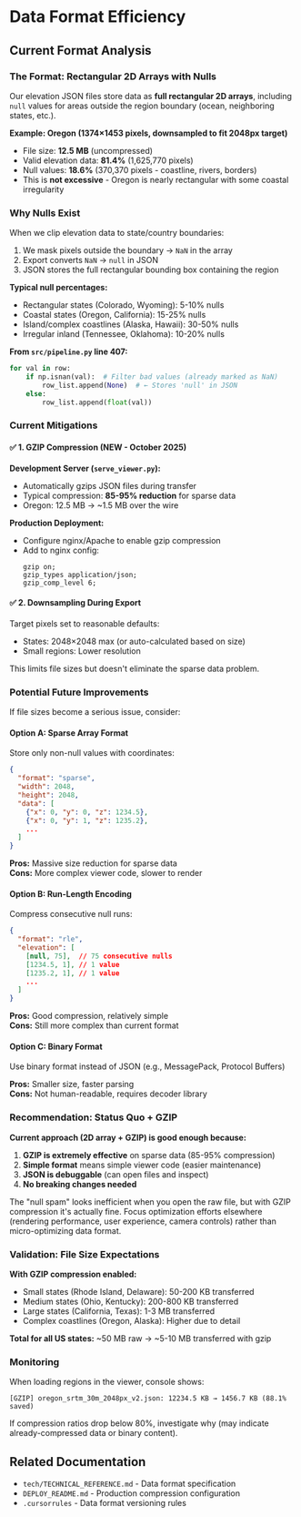 # Data Format Efficiency

## Current Format Analysis

### The Format: Rectangular 2D Arrays with Nulls

Our elevation JSON files store data as **full rectangular 2D arrays**, including `null` values for areas outside the region boundary (ocean, neighboring states, etc.).

**Example: Oregon (1374×1453 pixels, downsampled to fit 2048px target)**
- File size: **12.5 MB** (uncompressed)
- Valid elevation data: **81.4%** (1,625,770 pixels)
- Null values: **18.6%** (370,370 pixels - coastline, rivers, borders)
- This is **not excessive** - Oregon is nearly rectangular with some coastal irregularity

### Why Nulls Exist

When we clip elevation data to state/country boundaries:
1. We mask pixels outside the boundary → `NaN` in the array
2. Export converts `NaN` → `null` in JSON
3. JSON stores the full rectangular bounding box containing the region

**Typical null percentages:**
- Rectangular states (Colorado, Wyoming): 5-10% nulls
- Coastal states (Oregon, California): 15-25% nulls  
- Island/complex coastlines (Alaska, Hawaii): 30-50% nulls
- Irregular inland (Tennessee, Oklahoma): 10-20% nulls

**From `src/pipeline.py` line 407:**
```python
for val in row:
    if np.isnan(val):  # Filter bad values (already marked as NaN)
        row_list.append(None)  # ← Stores 'null' in JSON
    else:
        row_list.append(float(val))
```

### Current Mitigations

#### ✅ 1. GZIP Compression (NEW - October 2025)

**Development Server (`serve_viewer.py`):**
- Automatically gzips JSON files during transfer
- Typical compression: **85-95% reduction** for sparse data
- Oregon: 12.5 MB → ~1.5 MB over the wire

**Production Deployment:**
- Configure nginx/Apache to enable gzip compression
- Add to nginx config:
  ```nginx
  gzip on;
  gzip_types application/json;
  gzip_comp_level 6;
  ```

#### ✅ 2. Downsampling During Export

Target pixels set to reasonable defaults:
- States: 2048×2048 max (or auto-calculated based on size)
- Small regions: Lower resolution

This limits file sizes but doesn't eliminate the sparse data problem.

### Potential Future Improvements

If file sizes become a serious issue, consider:

#### Option A: Sparse Array Format
Store only non-null values with coordinates:
```json
{
  "format": "sparse",
  "width": 2048,
  "height": 2048,
  "data": [
    {"x": 0, "y": 0, "z": 1234.5},
    {"x": 0, "y": 1, "z": 1235.2},
    ...
  ]
}
```

**Pros:** Massive size reduction for sparse data  
**Cons:** More complex viewer code, slower to render

#### Option B: Run-Length Encoding
Compress consecutive null runs:
```json
{
  "format": "rle",
  "elevation": [
    [null, 75],  // 75 consecutive nulls
    [1234.5, 1], // 1 value
    [1235.2, 1], // 1 value
    ...
  ]
}
```

**Pros:** Good compression, relatively simple  
**Cons:** Still more complex than current format

#### Option C: Binary Format
Use binary format instead of JSON (e.g., MessagePack, Protocol Buffers)

**Pros:** Smaller size, faster parsing  
**Cons:** Not human-readable, requires decoder library

### Recommendation: Status Quo + GZIP

**Current approach (2D array + GZIP) is good enough because:**

1. **GZIP is extremely effective** on sparse data (85-95% compression)
2. **Simple format** means simple viewer code (easier maintenance)
3. **JSON is debuggable** (can open files and inspect)
4. **No breaking changes needed**

The "null spam" looks inefficient when you open the raw file, but with GZIP compression it's actually fine. Focus optimization efforts elsewhere (rendering performance, user experience, camera controls) rather than micro-optimizing data format.

### Validation: File Size Expectations

**With GZIP compression enabled:**
- Small states (Rhode Island, Delaware): 50-200 KB transferred
- Medium states (Ohio, Kentucky): 200-800 KB transferred
- Large states (California, Texas): 1-3 MB transferred
- Complex coastlines (Oregon, Alaska): Higher due to detail

**Total for all US states:** ~50 MB raw → ~5-10 MB transferred with gzip

### Monitoring

When loading regions in the viewer, console shows:
```
[GZIP] oregon_srtm_30m_2048px_v2.json: 12234.5 KB → 1456.7 KB (88.1% saved)
```

If compression ratios drop below 80%, investigate why (may indicate already-compressed data or binary content).

## Related Documentation

- `tech/TECHNICAL_REFERENCE.md` - Data format specification
- `DEPLOY_README.md` - Production compression configuration
- `.cursorrules` - Data format versioning rules

